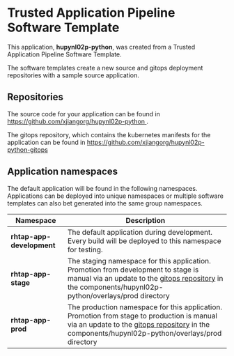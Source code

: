 # Trusted Application Pipeline Software Template

This application, **hupynl02p-python**, was created from a Trusted Application Pipeline Software Template.

The software templates create a new source and gitops deployment repositories with a sample source application. 

## Repositories

The source code for your application can be found in [https://github.com/xjiangorg/hupynl02p-python ](https://github.com/xjiangorg/hupynl02p-python ).
 
The gitops repository, which contains the kubernetes manifests for the application can be found in 
[https://github.com/xjiangorg/hupynl02p-python-gitops ](https://github.com/xjiangorg/hupynl02p-python-gitops ) 

## Application namespaces 

The default application will be found in the following namespaces. Applications can be deployed into unique namespaces or multiple software templates can also bet generated into the same group namespaces.  

|  Namespace   |  Description   |  
| -------- | -------- |   
| **rhtap-app-development** | The default application during development. Every build will be deployed to this namespace for testing. | 
| **rhtap-app-stage** | The staging namespace for this application. Promotion from development to stage is manual via an update to the [gitops repository](https://github.com/xjiangorg/hupynl02p-python-gitops ) in the components/hupynl02p-python/overlays/prod directory |  
| **rhtap-app-prod** | The production namespace for this application. Promotion from stage to production is manual via an update to the [gitops repository](https://github.com/xjiangorg/hupynl02p-python-gitops ) in the components/hupynl02p-python/overlays/prod directory | 